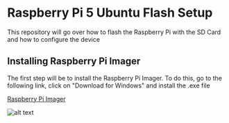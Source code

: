 # Raspberry Pi 5 Ubuntu Flash Setup

This repository will go over how to flash the Raspberry Pi with the SD Card and how to configure the device

## Installing Raspberry Pi Imager

The first step will be to install the Raspberry Pi Imager. To do this, go to the following link, click on "Download for Windows" and install the .exe file

[Raspberry Pi Imager](https://www.raspberrypi.com/software/)

![alt text](https://github.com/vt-aoe-nanosat-avionics/Raspberry-Pi-Imager/blob/main/Images/Raspberry_Pi_Imager_Download.JPG)


